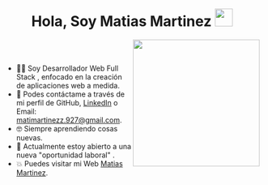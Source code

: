 <h1 align="center"><b>Hola, Soy Matias Martinez </b><img src="https://media.giphy.com/media/hvRJCLFzcasrR4ia7z/giphy.gif" width="35"></h1>
<picture> <img align="right" src="https://github.com/7oSkaaa/7oSkaaa/blob/main/Images/Right_Side.gif?raw=true" width = 250px></picture>

<br><br>


- :technologist: Soy Desarrollador Web Full Stack , enfocado en la creación de aplicaciones web a medida.
- 📩 Podes contáctame a través de mi perfil de GitHub, [LinkedIn](https://www.linkedin.com/in/matias-martinez-02a3b0238/) o Email: matimartinezz.927@gmail.com.
- :nerd_face: Siempre aprendiendo cosas nuevas.
- :thinking: Actualmente estoy abierto a una nueva "oportunidad laboral" .
- :boom: Puedes visitar mi Web [Matias Martinez](https://matias-martinez.vercel.app/).
<br>
